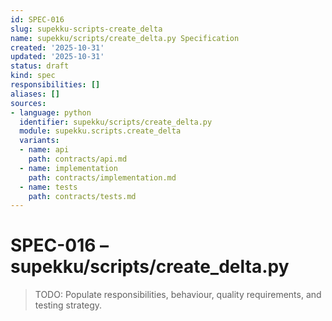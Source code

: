 ```yaml
---
id: SPEC-016
slug: supekku-scripts-create_delta
name: supekku/scripts/create_delta.py Specification
created: '2025-10-31'
updated: '2025-10-31'
status: draft
kind: spec
responsibilities: []
aliases: []
sources:
- language: python
  identifier: supekku/scripts/create_delta.py
  module: supekku.scripts.create_delta
  variants:
  - name: api
    path: contracts/api.md
  - name: implementation
    path: contracts/implementation.md
  - name: tests
    path: contracts/tests.md
---
```


# SPEC-016 – supekku/scripts/create_delta.py

> TODO: Populate responsibilities, behaviour, quality requirements, and testing strategy.
